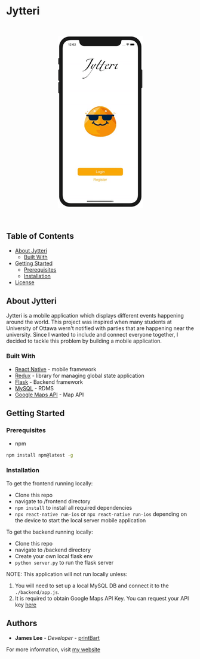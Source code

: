 # Jytteri

<br />
    <p align="center">
        <img src="./frontend/Images/jytteri.gif" alt="Logo">
    </p>
<br/>

## Table of Contents

* [About Jytteri](#about-Jytteri)
  * [Built With](#built-with)
* [Getting Started](#getting-started)
  * [Prerequisites](#prerequisites)
  * [Installation](#installation)
* [License](#license)

## About Jytteri

Jytteri is a mobile application which displays different events happening around the world. This project was inspired when many students at University of Ottawa wern't notified with parties that are happening near the university. Since I wanted to include and connect everyone together, I decided to tackle this problem by building a mobile application.

### Built With

* [React Native](https://reactnative.dev/) - mobile framework
* [Redux](https://redux.js.org/) - library for managing global state application
* [Flask](https://flask.palletsprojects.com/en/1.1.x/) - Backend framework
* [MySQL](https://www.mysql.com/) - RDMS
* [Google Maps API](https://developers.google.com/maps/documentation) - Map API

## Getting Started

### Prerequisites

* npm
```sh
npm install npm@latest -g
```

### Installation

To get the frontend running locally:

- Clone this repo
- navigate to /frontend directory
- `npm install` to install all required dependencies 
- `npx react-native run-ios` or `npx react-native run-ios` depending on the device to start the local server mobile application



To get the backend running locally:

- Clone this repo
- navigate to /backend directory
- Create your own local flask env
- `python server.py` to run the flask server



NOTE: This application will not run locally unless:
1. You will need to set up a local MySQL DB and connect it to the `./backend/app.js`.
2. It is required to obtain Google Maps API Key. You can request your API key [here](https://developers.google.com/maps/documentation/javascript/get-api-key) 


## Authors

* **James Lee** - *Developer* - [printBart](https://github.com/printbart)

For more information, visit [my website](https://jameslee.tech/#/projects)